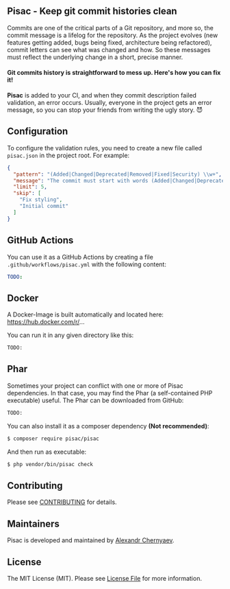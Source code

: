 ## Pisac - Keep git commit histories clean


Commits are one of the critical parts of a Git repository, and more so, the commit message is a lifelog for the repository. As the project evolves (new features getting added, bugs being fixed, architecture being refactored), commit letters can see what was changed and how. So these messages must reflect the underlying change in a short, precise manner.


#### Git commits history is straightforward to mess up. Here's how you can fix it!


**Pisac** is added to your CI, and when they commit description failed validation, an error occurs. Usually, everyone in the project gets an error message, so you can stop your friends from writing the ugly story. 😈


## Configuration

To configure the validation rules, you need to create a new file called `pisac.json` in the project root. For example:

```json
{
  "pattern": "(Added|Changed|Deprecated|Removed|Fixed|Security) \\w+",
  "message": "The commit must start with words (Added|Changed|Deprecated|Removed|Fixed|Security)",
  "limit": 5,
  "skip": [
    "Fix styling",
    "Initial commit"
  ]
}
```

## GitHub Actions

You can use it as a GitHub Actions by creating a file `.github/workflows/pisac.yml` with the following content:

```yaml
TODO:
```

## Docker

A Docker-Image is built automatically and located here: https://hub.docker.com/r/...

You can run it in any given directory like this:

```bash
TODO:
```

## Phar

Sometimes your project can conflict with one or more of Pisac dependencies. In that case, you may find the Phar (a self-contained PHP executable) useful. The Phar can be downloaded from GitHub:

```bash
TODO:
```

You can also install it as a composer dependency **(Not recommended)**:

```bash
$ composer require pisac/pisac
```

And then run as executable:

```bash
$ php vendor/bin/pisac check
```



## Contributing

Please see [CONTRIBUTING](CONTRIBUTING.md) for details.

## Maintainers

Pisac is developed and maintained by [Alexandr Chernyaev](https://github.com/tabuna).

## License

The MIT License (MIT). Please see [License File](LICENSE.md) for more information.

